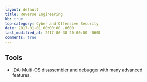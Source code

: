 ```yaml
---
layout: default
title: Reverse Engineering
kb: true
top-category: Cyber and Offensive Security
date: 2017-01-01 00:00:00 -0600
last_modified_at: 2017-06-30 20:00:00 -0600
comments: true
---
```


## Tools

* [IDA](https://www.hex-rays.com/products/ida/): Multi-OS disassembler and debugger with many advanced features.
